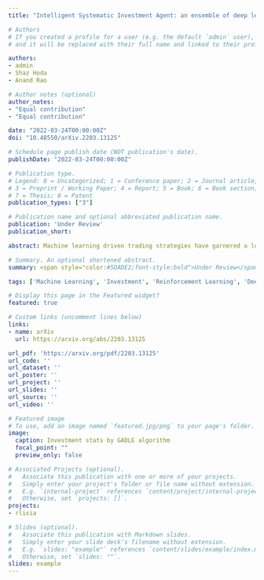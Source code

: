 ```yaml
---
title: "Intelligent Systematic Investment Agent: an ensemble of deep learning and evolutionary strategies"

# Authors
# If you created a profile for a user (e.g. the default `admin` user), write the username (folder name) here 
# and it will be replaced with their full name and linked to their profile.

authors:
- admin
- Shaz Hoda
- Anand Rao

# Author notes (optional)
author_notes:
- "Equal contribution"
- "Equal contribution"

date: "2022-03-24T00:00:00Z"
doi: "10.48550/arXiv.2203.13125"

# Schedule page publish date (NOT publication's date).
publishDate: "2022-03-24T00:00:00Z"

# Publication type.
# Legend: 0 = Uncategorized; 1 = Conference paper; 2 = Journal article;
# 3 = Preprint / Working Paper; 4 = Report; 5 = Book; 6 = Book section;
# 7 = Thesis; 8 = Patent
publication_types: ["3"]

# Publication name and optional abbreviated publication name.
publication: 'Under Review'
publication_short: 

abstract: Machine learning driven trading strategies have garnered a lot of interest over the past few years. There is, however, limited consensus on the ideal approach for the development of such trading strategies. Further, most literature has focused on trading strategies for short-term trading, with little or no focus on strategies that attempt to build long-term wealth. Our paper proposes a new approach for developing long-term investment strategies using an ensemble of evolutionary algorithms and a deep learning model by taking a series of short-term purchase decisions. Our methodology focuses on building long-term wealth by improving systematic investment planning (SIP) decisions on Exchange Traded Funds (ETF) over a period of time. We provide empirical evidence of superior performance (around 1% higher returns) using our ensemble approach as compared to the traditional daily systematic investment practice on a given ETF. Our results are based on live trading decisions made by our algorithm and executed on the Robinhood trading platform.

# Summary. An optional shortened abstract.
summary: <span style="color:#5DADE2;font-style:bold">Under Review</span>

tags: ['Machine Learning', 'Investment', 'Reinforcement Learning', 'Deep Learning', 'Evolutionary Strategies', 'Genetic Algorithm', 'ETF Trading']

# Display this page in the Featured widget?
featured: true

# Custom links (uncomment lines below)
links:
- name: arXiv
  url: https://arxiv.org/abs/2203.13125

url_pdf: 'https://arxiv.org/pdf/2203.13125'
url_code: ''
url_dataset: ''
url_poster: ''
url_project: ''
url_slides: ''
url_source: ''
url_video: ''

# Featured image
# To use, add an image named `featured.jpg/png` to your page's folder. 
image:
  caption: Investment stats by GADLE algorithm
  focal_point: ""
  preview_only: false

# Associated Projects (optional).
#   Associate this publication with one or more of your projects.
#   Simply enter your project's folder or file name without extension.
#   E.g. `internal-project` references `content/project/internal-project/index.md`.
#   Otherwise, set `projects: []`.
projects:
- rlisia

# Slides (optional).
#   Associate this publication with Markdown slides.
#   Simply enter your slide deck's filename without extension.
#   E.g. `slides: "example"` references `content/slides/example/index.md`.
#   Otherwise, set `slides: ""`.
slides: example
---
```

